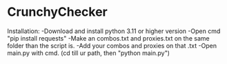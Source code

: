 # CrunchyChecker

Installation:
-Download and install python 3.11 or higher version
-Open cmd "pip install requests"
-Make an combos.txt and proxies.txt on the same folder than the script is.
-Add your combos and proxies on that .txt
-Open main.py with cmd. (cd till ur path, then "python main.py")
